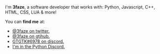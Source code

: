 I'm **3faze**, a software developer that works with: Python, Javascript, C++, HTML, CSS, LUA & more!


You can **find me** at:
- [@3faze on twitter.](twitter.com/3faze)
- [@3faze on gtihub.](github.com/3faze)
- [GTGTK#6978 on discord.](discord.com/app)
- [I'm in the Python Discord.](https://www.pythondiscord.com)
